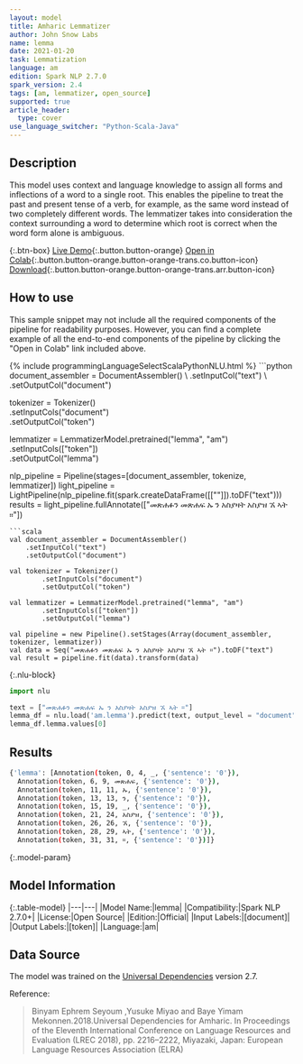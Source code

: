 ```yaml
---
layout: model
title: Amharic Lemmatizer
author: John Snow Labs
name: lemma
date: 2021-01-20
task: Lemmatization
language: am
edition: Spark NLP 2.7.0
spark_version: 2.4
tags: [am, lemmatizer, open_source]
supported: true
article_header:
  type: cover
use_language_switcher: "Python-Scala-Java"
---
```


## Description

This model uses context and language knowledge to assign all forms and inflections of a word to a single root. This enables the pipeline to treat the past and present tense of a verb, for example, as the same word instead of two completely different words. The lemmatizer takes into consideration the context surrounding a word to determine which root is correct when the word form alone is ambiguous.

{:.btn-box}
[Live Demo](https://demo.johnsnowlabs.com/public/TEXT_PREPROCESSING/){:.button.button-orange}
[Open in Colab](https://colab.research.google.com/github/JohnSnowLabs/spark-nlp-workshop/blob/master/tutorials/streamlit_notebooks/TEXT_PREPROCESSING.ipynb){:.button.button-orange.button-orange-trans.co.button-icon}
[Download](https://s3.amazonaws.com/auxdata.johnsnowlabs.com/public/models/lemma_am_2.7.0_2.4_1611181790547.zip){:.button.button-orange.button-orange-trans.arr.button-icon}

## How to use

This sample snippet may not include all the required components of the pipeline for readability purposes. However, you can find a complete example of all the end-to-end components of the pipeline by clicking the "Open in Colab" link included above.




<div class="tabs-box" markdown="1">
{% include programmingLanguageSelectScalaPythonNLU.html %}
```python
document_assembler = DocumentAssembler() \
    .setInputCol("text") \
    .setOutputCol("document")

tokenizer = Tokenizer()\
        .setInputCols("document")\
        .setOutputCol("token")

lemmatizer = LemmatizerModel.pretrained("lemma", "am") \
        .setInputCols(["token"]) \
        .setOutputCol("lemma")

nlp_pipeline = Pipeline(stages=[document_assembler, tokenize, lemmatizer])
light_pipeline = LightPipeline(nlp_pipeline.fit(spark.createDataFrame([[""]]).toDF("text")))
results = light_pipeline.fullAnnotate(["መጽሐፉን መጽሐፍ ኡ ን አስያዛት አስያዝ ኧ ኣት ።"])

```
```scala
val document_assembler = DocumentAssembler()
    .setInputCol("text")
    .setOutputCol("document")

val tokenizer = Tokenizer()
        .setInputCols("document")
        .setOutputCol("token")

val lemmatizer = LemmatizerModel.pretrained("lemma", "am")
        .setInputCols(["token"])
        .setOutputCol("lemma")

val pipeline = new Pipeline().setStages(Array(document_assembler, tokenizer, lemmatizer))
val data = Seq("መጽሐፉን መጽሐፍ ኡ ን አስያዛት አስያዝ ኧ ኣት ።").toDF("text")
val result = pipeline.fit(data).transform(data)
```

{:.nlu-block}
```python
import nlu

text = ["መጽሐፉን መጽሐፍ ኡ ን አስያዛት አስያዝ ኧ ኣት ።"]
lemma_df = nlu.load('am.lemma').predict(text, output_level = "document")
lemma_df.lemma.values[0]
```

</div>

## Results

```bash
{'lemma': [Annotation(token, 0, 4, _, {'sentence': '0'}),
  Annotation(token, 6, 9, መጽሐፍ, {'sentence': '0'}),
  Annotation(token, 11, 11, ኡ, {'sentence': '0'}),
  Annotation(token, 13, 13, ን, {'sentence': '0'}),
  Annotation(token, 15, 19, _, {'sentence': '0'}),
  Annotation(token, 21, 24, አስያዝ, {'sentence': '0'}),
  Annotation(token, 26, 26, ኧ, {'sentence': '0'}),
  Annotation(token, 28, 29, ኣት, {'sentence': '0'}),
  Annotation(token, 31, 31, ።, {'sentence': '0'})]}
```

{:.model-param}
## Model Information

{:.table-model}
|---|---|
|Model Name:|lemma|
|Compatibility:|Spark NLP 2.7.0+|
|License:|Open Source|
|Edition:|Official|
|Input Labels:|[document]|
|Output Labels:|[token]|
|Language:|am|

## Data Source

The model was trained on the [Universal Dependencies](http://universaldependencies.org) version 2.7.

Reference:

  > Binyam Ephrem Seyoum ,Yusuke Miyao and Baye Yimam Mekonnen.2018.Universal Dependencies for Amharic. In Proceedings of the Eleventh International Conference on Language Resources and Evaluation (LREC 2018), pp. 2216–2222, Miyazaki, Japan: European Language Resources Association (ELRA)